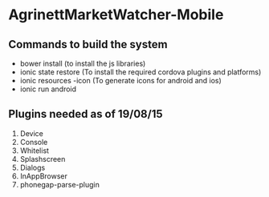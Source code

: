 # AgrinettMarketWatcher-Mobile


## Commands to build the system
* bower install (to install the js libraries)
* ionic state restore (To install the required cordova plugins and platforms)
* ionic resources -icon (To generate icons for android and ios)
* ionic run android

## Plugins needed as of 19/08/15
1. Device
2. Console
3. Whitelist
4. Splashscreen
5. Dialogs
6. InAppBrowser
7. phonegap-parse-plugin